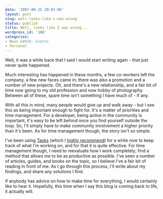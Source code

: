 ```yaml
---
date: '2007-08-25 20:01:06'
layout: post
slug: well-looks-like-i-was-wrong
status: publish
title: Well, looks like I was wrong...
wordpress_id: '188'
categories:
- News &#038; Events
- Personal
---
```


Well, it was a while back that I said I would start writing again - that just never quite happened.

Much interesting has happened in these months, a few co-workers left the company, a few new faces came in; there was also a promotion and a number of new projects. Oh, and there's a new relationship, and a fair bit of time now going to my old profession and now hobby of photography. Between all of these, spare time isn't something I have much of - if any.

With all this in mind, many people would give up and walk away - but I see this as being important enough to fight for. It's a matter of priorities and time management. For a developer, being active in the community is important; it's easy to be left behind once you find yourself outside the loop. So, I'll simply have to make community involvement a higher priority than it's been. As for time management though, the story isn't so simple.

I've been using [Tasks](http://crowdfavorite.com/tasks/) (which I [highly recommend](http://adamcaudill.com/2007/01/21/task-management-with-tasks/)) for a while now to keep track of what I'm working on, and for that it is quite effective. For time management though, I need to reevaluate how I work completely; find a method that allows me to be as productive as possible. I've seen a number of articles, guides, and books on the topic, so I believe I've a fair bit of reading in front of me. As I go through this process, I'll write about my findings, and share any solutions I find.

If anybody has advice on how to make time for everything, I would certainly like to hear it. Hopefully, this time when I say this blog is coming back to life, it actually will.
